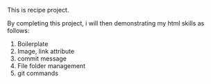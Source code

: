 This is recipe project.

By completing this project, i will then demonstrating my html skills as follows:

1. Boilerplate
2. Image, link attribute
3. commit message
4. File folder management
5. git commands